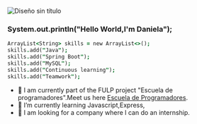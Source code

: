 
![Diseño sin título](https://github.com/bqcount/bqcount/assets/79409049/54afabce-0f7d-4b50-9f18-b9943d1ef387)

###       System.out.println("Hello World,I'm Daniela"); 

```j
ArrayList<String> skills = new ArrayList<>();
skills.add("Java"); 
skills.add("Spring Boot"); 
skills.add("MySQL"); 
skills.add("Continuous learning"); 
skills.add("Teamwork"); 
```
- 🔭 I am currently part of the FULP project "Escuela de programadores".Meet us here [Escuela de Programadores](https://escueladeprogramadores.fulp.es/).
- 🌱 I’m currently learning Javascript,Express,
- 🤔 I am looking for a company where I can do an internship.
<!--

**bqcount/bqcount** is a ✨ _special_ ✨ repository because its `README.md` (this file) appears on your GitHub profile.

Here are some ideas to get you started:

- 🔭 I’m currently working on ...
- 🌱 I’m currently learning ...
- 👯 I’m looking to collaborate on ...
- 🤔 I’m looking for help with ...
- 💬 Ask me about ...
- 📫 How to reach me: ...
- 😄 Pronouns: ...
- ⚡ Fun fact: ...
-->

